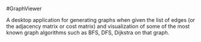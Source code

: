 #GraphViewer

A desktop application for generating graphs when given the list of edges (or the adjacency matrix or cost matrix) and visualization of some of the most known graph algorithms such as BFS, DFS, Dijkstra on that graph.
